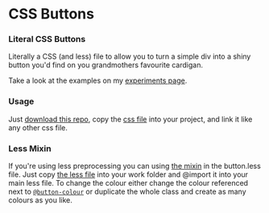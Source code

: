 CSS Buttons
===========

### Literal CSS Buttons

Literally a CSS (and less) file to allow you to turn a simple div into a shiny button you'd find on you grandmothers favourite cardigan.

Take a look at the examples on my [experiments page](http://david.darn.es/experiment/button/).

### Usage
Just [download this repo](https://github.com/daviddarnes/css-buttons/archive/master.zip), copy the [css file](https://github.com/daviddarnes/css-buttons/blob/master/button.css) into your project, and link it like any other css file. 

### Less Mixin

If you're using less preprocessing you can using [the mixin](https://github.com/daviddarnes/css-buttons/blob/master/button.less#L123-L154) in the button.less file.
Just copy [the less file](https://github.com/daviddarnes/css-buttons/blob/master/button.less) into your work folder and @import it into your main less file. To change the colour either change the colour referenced next to [```@button-colour```](https://github.com/daviddarnes/css-buttons/blob/master/button.less#L126) or duplicate the whole class and create as many colours as you like.


